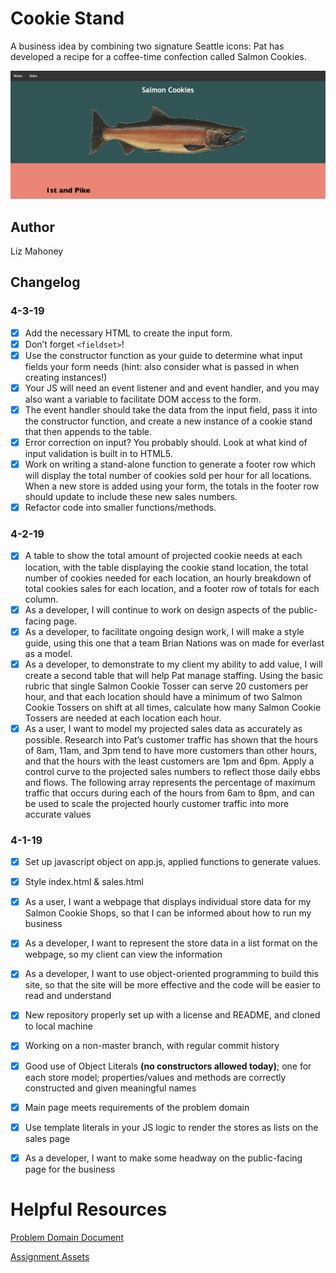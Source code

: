 # Cookie Stand

A business idea by combining two signature Seattle icons: Pat has developed a recipe for a coffee-time confection called Salmon Cookies.

![Homepage](/assets/homepage.png)

## Author

Liz Mahoney

## Changelog

### 4-3-19

- [x] Add the necessary HTML to create the input form.
- [x] Don’t forget `<fieldset>`!
- [x] Use the constructor function as your guide to determine what input fields your form needs (hint: also consider what is passed in when creating instances!)
- [x] Your JS will need an event listener and and event handler, and you may also want a variable to facilitate DOM access to the form.
- [x] The event handler should take the data from the input field, pass it into the constructor function, and create a new instance of a cookie stand that then appends to the table.
- [x] Error correction on input? You probably should. Look at what kind of input validation is built in to HTML5.
- [x] Work on writing a stand-alone function to generate a footer row which will display the total number of cookies sold per hour for all locations. When a new store is added using your form, the totals in the footer row should update to include these new sales numbers.
- [x] Refactor code into smaller functions/methods. 

### 4-2-19

- [x] A table to show the total amount of projected cookie needs at each location, with the table displaying the cookie stand location, the total number of cookies needed for each location, an hourly breakdown of total cookies sales for each location, and a footer row of totals for each column.
- [x] As a developer, I will continue to work on design aspects of the public-facing page.
- [x] As a developer, to facilitate ongoing design work, I will make a style guide, using this one that a team Brian Nations was on made for everlast as a model.
- [x] As a developer, to demonstrate to my client my ability to add value, I will create a second table that will help Pat manage staffing. Using the basic rubric that single Salmon Cookie Tosser can serve 20 customers per hour, and that each location should have a minimum of two Salmon Cookie Tossers on shift at all times, calculate how many Salmon Cookie Tossers are needed at each location each hour.
- [x] As a user, I want to model my projected sales data as accurately as possible. Research into Pat’s customer traffic has shown that the hours of 8am, 11am, and 3pm tend to have more customers than other hours, and that the hours with the least customers are 1pm and 6pm. Apply a control curve to the projected sales numbers to reflect those daily ebbs and flows. The following array represents the percentage of maximum traffic that occurs during each of the hours from 6am to 8pm, and can be used to scale the projected hourly customer traffic into more accurate values

### 4-1-19

- [x] Set up javascript object on app.js, applied functions to generate values.
- [x] Style index.html & sales.html
- [x] As a user, I want a webpage that displays individual store data for my Salmon Cookie Shops, so that I can be informed about how to run my business
- [x] As a developer, I want to represent the store data in a list format on the webpage, so my client can view the information
- [x] As a developer, I want to use object-oriented programming to build this site, so that the site will be more effective and the code will be easier to read and understand
- [x] New repository properly set up with a license and README, and cloned to local machine
- [x] Working on a non-master branch, with regular commit history
- [x] Good use of Object Literals **(no constructors allowed today)**; one for each store model; properties/values and methods are correctly constructed and given meaningful names
- [x] Main page meets requirements of the problem domain
- [x] Use template literals in your JS logic to render the stores as lists on the sales page
- [x] As a developer, I want to make some headway on the public-facing page for the business


# Helpful Resources
[Problem Domain Document](./assets/support.md)

[Assignment Assets](./assets)